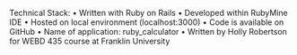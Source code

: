 Technical Stack:
• Written with Ruby on Rails
• Developed within RubyMine IDE
• Hosted on local environment (localhost:3000)
• Code is available on GitHub
• Name of application: ruby_calculator
• Written by Holly Robertson for WEBD 435 course at Franklin University
